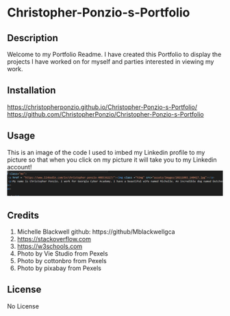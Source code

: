 # Christopher-Ponzio-s-Portfolio

## Description
Welcome to my Portfolio Readme. I have created this Portfolio to display the projects I have worked on for myself and parties interested in viewing my work. 

## Installation
https://christopherponzio.github.io/Christopher-Ponzio-s-Portfolio/
https://github.com/ChristopherPonzio/Christopher-Ponzio-s-Portfolio

## Usage
This is an image of the code I used to imbed my Linkedin profile to my picture so that when you click on my picture it will take you to my Linkedin account!
![Linkedin Code embedded into image](./assets/Images/LinkedInLinkIMG.png)

## Credits
1. Michelle Blackwell github: https://github/Mblackwellgca
2. https://stackoverflow.com
3. https://w3schools.com
4. Photo by Vie Studio from Pexels
5. Photo by cottonbro from Pexels
6. Photo by pixabay from Pexels

## License
No License